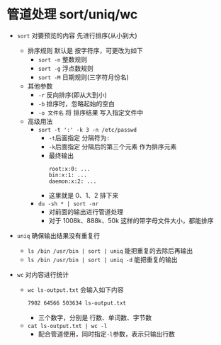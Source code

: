 # 管道处理 sort/uniq/wc

- `sort` 对要预览的内容 先进行排序(从小到大)
    - 排序规则 默认是 按字符序，可更改为如下
        - `sort -n` 整数规则
        - `sort -g` 浮点数规则
        - `sort -M` 日期规则(三字符月份名)
    - 其他参数
        - `-r` 反向排序(即从大到小)
        - `-b` 排序时，忽略起始的空白
        - `-o 文件名` 将 排序结果 写入指定文件中
    - 高级用法
        - `sort -t ':' -k 3 -n /etc/passwd`
            -  `-t`后面指定 分隔符为`:`
            -  `-k`后面指定 分隔后的第三个元素 作为排序元素
            -  最终输出
                ```
                root:x:0: ...
                bin:x:1: ...
                daemon:x:2: ...
                ```
            - 这里就是 0、1、2 排下来
        - `du -sh * | sort -nr`
            - 对前面的输出进行管道处理
            - 对于 1008k、888k、50k 这样的带字母文件大小，都能排序

- `uniq` 确保输出结果没有重复行
    - `ls /bin /usr/bin | sort | uniq` 能把重复的去除后再输出
    - `ls /bin /usr/bin | sort | uniq -d` 能把重复的输出

- `wc` 对内容进行统计
    - `wc ls-output.txt` 会输入如下内容
        ```bash
        7902 64566 503634 ls-output.txt    
        ```
        - 三个数字，分别是 行数、单词数、字节数
    - `cat ls-output.txt | wc -l`
        - 配合管道使用，同时指定`-l`参数，表示只输出行数
        